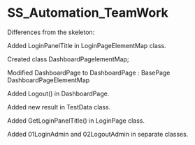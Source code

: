 # SS_Automation_TeamWork

Differences from the skeleton:

Added LoginPanelTitle in LoginPageElementMap class.

Created class DashboardPagelementMap;

Modified DashboardPage to DashboardPage : BasePage DashboardPageElementMap

Added Logout() in DashboardPage.

Added new result in TestData class.

Added GetLoginPanelTitle() in LoginPage class.

Added 01LoginAdmin and 02LogoutAdmin in separate classes.
